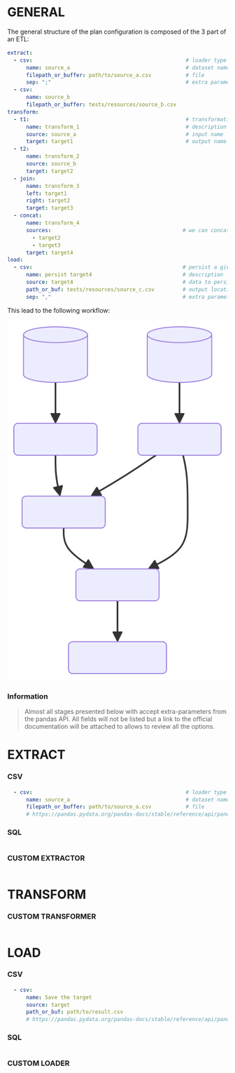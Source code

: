 # GENERAL

The general structure of the plan configuration is composed of the 3 part of an ETL:

```yaml
extract:
  - csv:                                                 # loader type
      name: source_a                                     # dataset name
      filepath_or_buffer: path/to/source_a.csv           # file
      sep: ";"                                           # extra parameters
  - csv:
      name: source_b
      filepath_or_buffer: tests/resources/source_b.csv
transform:
  - t1:                                                  # transformation type (dummy here)
      name: transform_1                                  # description of the transformation
      source: source_a                                   # input name
      target: target1                                    # output name
  - t2:
      name: transform_2
      source: source_b
      target: target2
  - join:
      name: transform_3
      left: target1
      right: target2
      target: target3
  - concat:
      name: transform_4
      sources:                                          # we can concatenate N sources here [target2 & target3]
        - target2
        - target3
      target: target4
load:
  - csv:                                                # persist a given dataset to csv
      name: persist target4                             # description
      source: target4                                   # data to persist
      path_or_buf: tests/resources/source_c.csv         # output location
      sep: ","                                          # extra parameters
```

This lead to the following workflow:

![Mermaid](tests/resources/example.svg)

### Information

> Almost all stages presented below with accept extra-parameters from the pandas API. All fields will not be listed but a link to the official documentation will be attached to allows to review all the options.

# EXTRACT

### CSV

```yaml
  - csv:                                                 # loader type
      name: source_a                                     # dataset name
      filepath_or_buffer: path/to/source_a.csv           # file
      # https://pandas.pydata.org/pandas-docs/stable/reference/api/pandas.read_csv.html
```

### SQL

```yaml
```

### CUSTOM EXTRACTOR

```yaml
```

# TRANSFORM

### CUSTOM TRANSFORMER

```yaml
```

# LOAD

### CSV

```yaml
  - csv:
      name: Save the target
      source: target
      path_or_buf: path/to/result.csv
      # https://pandas.pydata.org/pandas-docs/stable/reference/api/pandas.DataFrame.to_csv.html
```


### SQL

```yaml
```

### CUSTOM LOADER

```yaml
```
